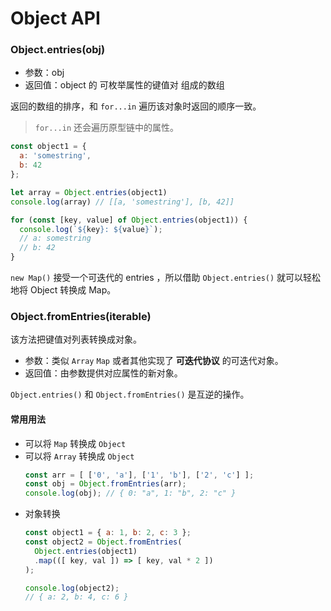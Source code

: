 # Object API

### Object.entries(obj)

- 参数：obj
- 返回值：object 的 可枚举属性的键值对 组成的数组

返回的数组的排序，和 `for...in` 遍历该对象时返回的顺序一致。

> `for...in` 还会遍历原型链中的属性。

```js
const object1 = {
  a: 'somestring',
  b: 42
};

let array = Object.entries(object1)
console.log(array) // [[a, 'somestring'], [b, 42]]

for (const [key, value] of Object.entries(object1)) {
  console.log(`${key}: ${value}`);
  // a: somestring
  // b: 42
}
```

`new Map()` 接受一个可迭代的 entries ，所以借助 `Object.entries()` 就可以轻松地将 Object 转换成 Map。

### Object.fromEntries(iterable)

该方法把键值对列表转换成对象。

- 参数：类似 `Array` `Map` 或者其他实现了 **可迭代协议** 的可迭代对象。
- 返回值：由参数提供对应属性的新对象。

`Object.entries()` 和 `Object.fromEntries()` 是互逆的操作。

#### 常用用法

- 可以将 `Map` 转换成 `Object`
- 可以将 `Array` 转换成 `Object`
  ```js
  const arr = [ ['0', 'a'], ['1', 'b'], ['2', 'c'] ];
  const obj = Object.fromEntries(arr);
  console.log(obj); // { 0: "a", 1: "b", 2: "c" }
  ```
- 对象转换
  ```js
  const object1 = { a: 1, b: 2, c: 3 };
  const object2 = Object.fromEntries(
    Object.entries(object1)
    .map(([ key, val ]) => [ key, val * 2 ])
  );

  console.log(object2);
  // { a: 2, b: 4, c: 6 }
  ```
